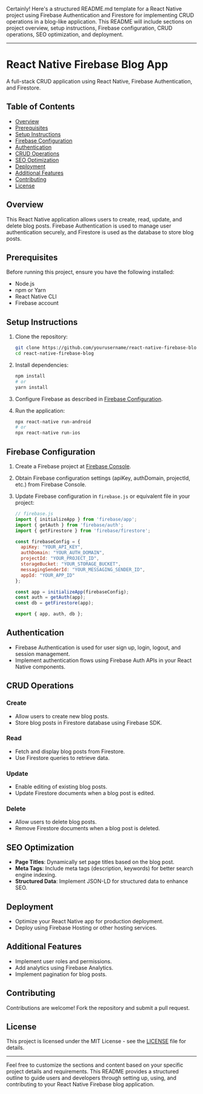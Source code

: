 Certainly! Here's a structured README.md template for a React Native project using Firebase Authentication and Firestore for implementing CRUD operations in a blog-like application. This README will include sections on project overview, setup instructions, Firebase configuration, CRUD operations, SEO optimization, and deployment.

---

# React Native Firebase Blog App

A full-stack CRUD application using React Native, Firebase Authentication, and Firestore.

## Table of Contents

- [Overview](#overview)
- [Prerequisites](#prerequisites)
- [Setup Instructions](#setup-instructions)
- [Firebase Configuration](#firebase-configuration)
- [Authentication](#authentication)
- [CRUD Operations](#crud-operations)
- [SEO Optimization](#seo-optimization)
- [Deployment](#deployment)
- [Additional Features](#additional-features)
- [Contributing](#contributing)
- [License](#license)

## Overview

This React Native application allows users to create, read, update, and delete blog posts. Firebase Authentication is used to manage user authentication securely, and Firestore is used as the database to store blog posts.

## Prerequisites

Before running this project, ensure you have the following installed:
- Node.js
- npm or Yarn
- React Native CLI
- Firebase account

## Setup Instructions

1. Clone the repository:
   ```bash
   git clone https://github.com/yourusername/react-native-firebase-blog.git
   cd react-native-firebase-blog
   ```

2. Install dependencies:
   ```bash
   npm install
   # or
   yarn install
   ```

3. Configure Firebase as described in [Firebase Configuration](#firebase-configuration).

4. Run the application:
   ```bash
   npx react-native run-android
   # or
   npx react-native run-ios
   ```

## Firebase Configuration

1. Create a Firebase project at [Firebase Console](https://console.firebase.google.com/).

2. Obtain Firebase configuration settings (apiKey, authDomain, projectId, etc.) from Firebase Console.

3. Update Firebase configuration in `firebase.js` or equivalent file in your project:
   ```javascript
   // firebase.js
   import { initializeApp } from 'firebase/app';
   import { getAuth } from 'firebase/auth';
   import { getFirestore } from 'firebase/firestore';

   const firebaseConfig = {
     apiKey: "YOUR_API_KEY",
     authDomain: "YOUR_AUTH_DOMAIN",
     projectId: "YOUR_PROJECT_ID",
     storageBucket: "YOUR_STORAGE_BUCKET",
     messagingSenderId: "YOUR_MESSAGING_SENDER_ID",
     appId: "YOUR_APP_ID"
   };

   const app = initializeApp(firebaseConfig);
   const auth = getAuth(app);
   const db = getFirestore(app);

   export { app, auth, db };
   ```

## Authentication

- Firebase Authentication is used for user sign up, login, logout, and session management.
- Implement authentication flows using Firebase Auth APIs in your React Native components.

## CRUD Operations

### Create

- Allow users to create new blog posts.
- Store blog posts in Firestore database using Firebase SDK.

### Read

- Fetch and display blog posts from Firestore.
- Use Firestore queries to retrieve data.

### Update

- Enable editing of existing blog posts.
- Update Firestore documents when a blog post is edited.

### Delete

- Allow users to delete blog posts.
- Remove Firestore documents when a blog post is deleted.

## SEO Optimization

- **Page Titles**: Dynamically set page titles based on the blog post.
- **Meta Tags**: Include meta tags (description, keywords) for better search engine indexing.
- **Structured Data**: Implement JSON-LD for structured data to enhance SEO.

## Deployment

- Optimize your React Native app for production deployment.
- Deploy using Firebase Hosting or other hosting services.
  
## Additional Features

- Implement user roles and permissions.
- Add analytics using Firebase Analytics.
- Implement pagination for blog posts.

## Contributing

Contributions are welcome! Fork the repository and submit a pull request.

## License

This project is licensed under the MIT License - see the [LICENSE](LICENSE) file for details.

---

Feel free to customize the sections and content based on your specific project details and requirements. This README provides a structured outline to guide users and developers through setting up, using, and contributing to your React Native Firebase blog application.